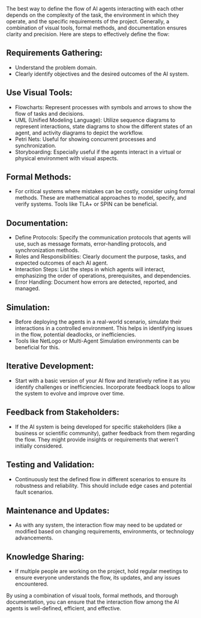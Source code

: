 The best way to define the flow of AI agents interacting with each other depends on the complexity of the task, the environment in which they operate, and the specific requirements of the project. Generally, a combination of visual tools, formal methods, and documentation ensures clarity and precision. Here are steps to effectively define the flow:

## Requirements Gathering:

- Understand the problem domain.
- Clearly identify objectives and the desired outcomes of the AI system.

## Use Visual Tools:

- Flowcharts: Represent processes with symbols and arrows to show the flow of tasks and decisions.
- UML (Unified Modeling Language): Utilize sequence diagrams to represent interactions, state diagrams to show the different states of an agent, and activity diagrams to depict the workflow.
- Petri Nets: Useful for showing concurrent processes and synchronization.
- Storyboarding: Especially useful if the agents interact in a virtual or physical environment with visual aspects.

## Formal Methods:

- For critical systems where mistakes can be costly, consider using formal methods. These are mathematical approaches to model, specify, and verify systems. Tools like TLA+ or SPIN can be beneficial.

## Documentation:

- Define Protocols: Specify the communication protocols that agents will use, such as message formats, error-handling protocols, and synchronization methods.
- Roles and Responsibilities: Clearly document the purpose, tasks, and expected outcomes of each AI agent.
- Interaction Steps: List the steps in which agents will interact, emphasizing the order of operations, prerequisites, and dependencies.
- Error Handling: Document how errors are detected, reported, and managed.

## Simulation:

- Before deploying the agents in a real-world scenario, simulate their interactions in a controlled environment. This helps in identifying issues in the flow, potential deadlocks, or inefficiencies.
- Tools like NetLogo or Multi-Agent Simulation environments can be beneficial for this.

## Iterative Development:

- Start with a basic version of your AI flow and iteratively refine it as you identify challenges or inefficiencies.
Incorporate feedback loops to allow the system to evolve and improve over time.

## Feedback from Stakeholders:

- If the AI system is being developed for specific stakeholders (like a business or scientific community), gather feedback from them regarding the flow. They might provide insights or requirements that weren't initially considered.

## Testing and Validation:

- Continuously test the defined flow in different scenarios to ensure its robustness and reliability. This should include edge cases and potential fault scenarios.

## Maintenance and Updates:

- As with any system, the interaction flow may need to be updated or modified based on changing requirements, environments, or technology advancements.

## Knowledge Sharing:

- If multiple people are working on the project, hold regular meetings to ensure everyone understands the flow, its updates, and any issues encountered.

By using a combination of visual tools, formal methods, and thorough documentation, you can ensure that the interaction flow among the AI agents is well-defined, efficient, and effective.